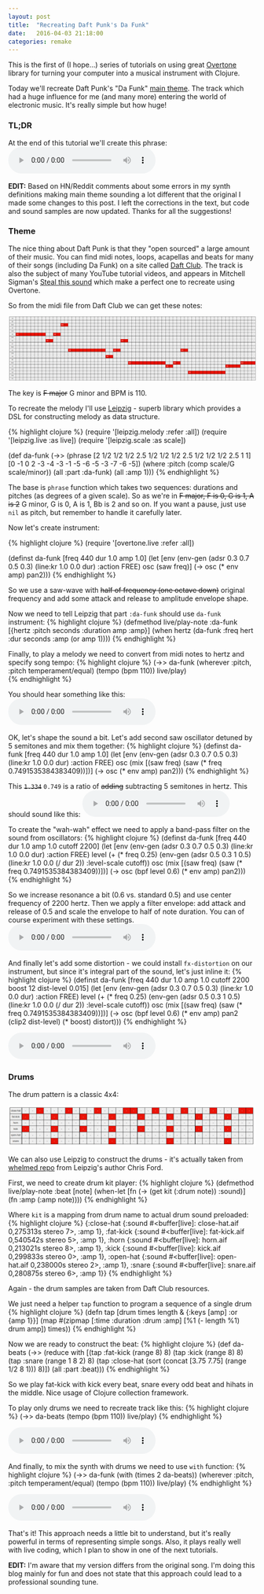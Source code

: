 ```yaml
---
layout: post
title:  "Recreating Daft Punk's Da Funk"
date:   2016-04-03 21:18:00
categories: remake
---
```


This is the first of (I hope...) series of tutorials on using great [Overtone](http://overtone.github.io/) library for turning your computer into a musical instrument with Clojure.

Today we'll recreate Daft Punk's "Da Funk" [main theme](https://youtu.be/mmi60Bd4jSs?t=9). The track which had a huge influence for me (and many more) entering the world of electronic music. It's really simple but how huge!

### TL;DR
At the end of this tutorial we'll create this phrase:
<audio controls>
	<source src="/assets/sounds/dafunk/all.ogg" type="audio/ogg"/>
	<source src="/assets/sounds/dafunk/all.mp3" type="audio/mpeg"/>
</audio>


**EDIT:**
Based on HN/Reddit comments about some errors in my synth definitions making main theme sounding a lot different that the original I made some changes to this post. I left the corrections in the text, but code and sound samples are now updated. Thanks for all the suggestions!

### Theme

The nice thing about Daft Punk is that they "open sourced" a large amount of their music. You can find midi notes, loops, acapellas and beats for many of their songs (including Da Funk) on a site called [Daft Club](http://daft.club/daftabase). The track is also the subject of many YouTube tutorial videos, and appears in Mitchell Sigman's [Steal this sound](http://www.amazon.com/Keyboard-Presents-Steal-This-Sound/dp/1423492811) which make a perfect one to recreate using Overtone.

So from the midi file from Daft Club we can get these notes:

![notes](/assets/images/da-funk.png)

The key is ~~F major~~ G minor and BPM is 110.

To recreate the melody I'll use [Leipzig](https://github.com/ctford/leipzig) - superb library which provides a DSL for constructing melody as data structure.

{% highlight clojure %}
(require '[leipzig.melody :refer :all])
(require '[leipzig.live :as live])
(require '[leipzig.scale :as scale])

(def da-funk
  (->> (phrase [2 1/2 1/2 1/2 2.5 1/2 1/2 1/2 2.5 1/2 1/2 1/2 2.5 1 1]
               [0 -1 0 2 -3 -4 -3 -1 -5 -6 -5 -3 -7 -6 -5])
       (where :pitch (comp scale/G scale/minor))
       (all :part :da-funk)
       (all :amp 1)))
{% endhighlight %}

The base is `phrase` function which takes two sequences: durations and pitches (as degrees of a given scale). So as we're in ~~F major, F is 0, G is 1, A is 2~~ G minor, G is 0, A is 1, Bb is 2 and so on. If you want a pause, just use `nil` as pitch, but remember to handle it carefully later.

Now let's create instrument:

{% highlight clojure %}
(require '[overtone.live :refer :all])

(definst da-funk [freq 440 dur 1.0 amp 1.0]
   (let [env (env-gen (adsr 0.3 0.7 0.5 0.3)
	                    (line:kr 1.0 0.0 dur) :action FREE)
         osc (saw freq)]
     (-> osc (* env amp) pan2)))
{% endhighlight %}

So we use a saw-wave with ~~half of frequency (one octave down)~~ original frequency and add some attack and release to amplitude envelope shape.

Now we need to tell Leipzig that part `:da-funk` should use `da-funk` instrument:
{% highlight clojure %}
(defmethod live/play-note :da-funk [{hertz :pitch seconds :duration amp :amp}]
  (when hertz (da-funk :freq hert :dur seconds :amp (or amp 1))))
{% endhighlight %}

Finally, to play a melody we need to convert from midi notes to hertz and specify song tempo:
{% highlight clojure %}
(->> da-funk
    (wherever :pitch, :pitch temperament/equal)
    (tempo (bpm 110))
    live/play)		
{% endhighlight %}

You should hear something like this:
<audio controls>
	<source src="/assets/sounds/dafunk/synth1.ogg" type="audio/ogg"/>
	<source src="/assets/sounds/dafunk/synth1.mp3" type="audio/mpeg"/>
</audio>

OK, let's shape the sound a bit. Let's add second saw oscillator detuned by 5 semitones and mix them together:
{% highlight clojure %}
(definst da-funk [freq 440 dur 1.0 amp 1.0]
   (let [env (env-gen (adsr 0.3 0.7 0.5 0.3) (line:kr 1.0 0.0 dur) :action FREE)
         osc (mix [(saw freq)
                   (saw (* freq 0.7491535384383409))])]
     (-> osc
         (* env amp)
         pan2)))
{% endhighlight %}

This ~~`1.334`~~ `0.749` is a ratio of ~~adding~~ subtracting 5 semitones in hertz. This should sound like this:
<audio controls>
	<source src="/assets/sounds/dafunk/synth2.ogg" type="audio/ogg"/>
	<source src="/assets/sounds/dafunk/synth2.mp3" type="audio/mpeg"/>
</audio>

To create the "wah-wah" effect we need to apply a band-pass filter on the sound from oscillators:
{% highlight clojure %}
(definst da-funk [freq 440 dur 1.0 amp 1.0 cutoff 2200]
   (let [env (env-gen (adsr 0.3 0.7 0.5 0.3) (line:kr 1.0 0.0 dur) :action FREE)
         level (+ (* freq 0.25)
                  (env-gen (adsr 0.5 0.3 1 0.5) (line:kr 1.0 0.0 (/ dur 2)) :level-scale cutoff))
         osc (mix [(saw freq)
                   (saw (* freq 0.7491535384383409))])]
     (-> osc
         (bpf level 0.6)
         (* env amp)
         pan2)))
{% endhighlight %}

So we increase resonance a bit (0.6 vs. standard 0.5) and use center frequency of 2200 hertz. Then we apply a filter envelope: add attack and release of 0.5 and scale the envelope to half of note duration. You can of course experiment with these settings.
<audio controls>
	<source src="/assets/sounds/dafunk/synth3.ogg" type="audio/ogg"/>
	<source src="/assets/sounds/dafunk/synth3.mp3" type="audio/mpeg"/>
</audio>

And finally let's add some distortion - we could install `fx-distortion` on our instrument, but since it's integral part of the sound, let's just inline it:
{% highlight clojure %}
(definst da-funk [freq 440 dur 1.0 amp 1.0 cutoff 2200 boost 12 dist-level 0.015]
   (let [env (env-gen (adsr 0.3 0.7 0.5 0.3) (line:kr 1.0 0.0 dur) :action FREE)
         level (+ (* freq 0.25)
                  (env-gen (adsr 0.5 0.3 1 0.5) (line:kr 1.0 0.0 (/ dur 2)) :level-scale cutoff))
         osc (mix [(saw freq)
                   (saw (* freq 0.7491535384383409))])]
     (-> osc
         (bpf level 0.6)
         (* env amp)
         pan2
         (clip2 dist-level)
         (* boost)
         distort)))
{% endhighlight %}

<audio controls>
	<source src="/assets/sounds/dafunk/synth4.ogg" type="audio/ogg"/>
	<source src="/assets/sounds/dafunk/synth4.mp3" type="audio/mpeg"/>
</audio>

<br/>

### Drums

The drum pattern is a classic 4x4:

![drums](/assets/images/da-funk-beats.png)

We can also use Leipzig to construct the drums - it's actually taken from [whelmed repo](https://github.com/ctford/whelmed/blob/f937e74f150ed594c2d862834cf5ed41deb80f5a/src/whelmed/songs/love_and_fear.clj#L18) from Leipzig's author Chris Ford.

First, we need to create drum kit player:
{% highlight clojure %}
(defmethod live/play-note :beat [note]
  (when-let [fn (-> (get kit (:drum note)) :sound)]
    (fn :amp (:amp note))))
{% endhighlight %}

Where `kit` is a mapping from drum name to actual drum sound preloaded:
{% highlight clojure %}
{:close-hat {:sound #<buffer[live]: close-hat.aif 0,275313s stereo 7>, :amp 1},
 :fat-kick {:sound #<buffer[live]: fat-kick.aif 0,540542s stereo 5>, :amp 1},
 :horn {:sound #<buffer[live]: horn.aif 0,213021s stereo 8>, :amp 1},
 :kick {:sound #<buffer[live]: kick.aif 0,299833s stereo 0>, :amp 1},
 :open-hat {:sound #<buffer[live]: open-hat.aif 0,238000s stereo 2>, :amp 1},
 :snare {:sound #<buffer[live]: snare.aif 0,280875s stereo 6>, :amp 1}}
{% endhighlight %}

Again - the drum samples are taken from Daft Club resources.

We just need a helper `tap` function to program a sequence of a single drum
{% highlight clojure %}
(defn tap [drum times length & {:keys [amp] :or {amp 1}}]
  (map #(zipmap [:time :duration :drum :amp]
                [%1 (- length %1) drum amp]) times))
{% endhighlight %}

Now we are ready to construct the beat:
{% highlight clojure %}
(def da-beats
  (->>
    (reduce with
      [(tap :fat-kick (range 8) 8)
       (tap :kick (range 8) 8)
       (tap :snare (range 1 8 2) 8)
       (tap :close-hat (sort (concat [3.75 7.75] (range 1/2 8 1))) 8)])
    (all :part :beat)))
{% endhighlight %}

So we play fat-kick with kick every beat, snare every odd beat and hihats in the middle. Nice usage of Clojure collection framework.

To play only drums we need to recreate track like this:
{% highlight clojure %}
(->> da-beats
       (tempo (bpm 110))
       live/play)
{% endhighlight %}

<audio controls>
	<source src="/assets/sounds/dafunk/beat.ogg" type="audio/ogg"/>
	<source src="/assets/sounds/dafunk/beat.mp3" type="audio/mpeg"/>
</audio>

And finally, to mix the synth with drums we need to use `with` function:
{% highlight clojure %}
(->> da-funk
     (with (times 2 da-beats))
     (wherever :pitch, :pitch temperament/equal)
     (tempo (bpm 110))
     live/play)
{% endhighlight %}

<audio controls>
	<source src="/assets/sounds/dafunk/all.ogg" type="audio/ogg"/>
	<source src="/assets/sounds/dafunk/all.mp3" type="audio/mpeg"/>
</audio>


That's it! This approach needs a little bit to understand, but it's really powerful in terms of representing simple songs. Also, it plays really well with live coding, which I plan to show in one of the next tutorials.

**EDIT:**
I'm aware that my version differs from the original song. I'm doing this blog mainly for fun and does not state that this approach could lead to a professional sounding tune.
